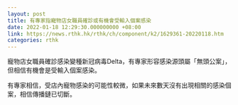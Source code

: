 ```yaml
---
layout: post
title: 有專家指寵物店女職員確診或有機會受輸入個案感染
date: 2022-01-18 12:29:30.000000000 +08:00
link: https://news.rthk.hk/rthk/ch/component/k2/1629361-20220118.htm
categories: rthk
---
```


寵物店女職員確診感染變種新冠病毒Delta，有專家形容感染源頭屬「無頭公案」，但相信有機會是受輸入個案感染。

有專家相信，受店內寵物感染的可能性較微，如果未來數天沒有出現相關的感染個案，相信傳播鏈已切斷。
